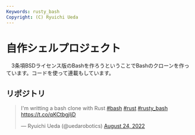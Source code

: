 ```yaml
---
Keywords: rusty_bash
Copyright: (C) Ryuichi Ueda
---
```


# 自作シェルプロジェクト

　3条項BSDライセンス版のBashを作ろうということでBashのクローンを作っています。コードを使って連載もしています。

## リポジトリ

<blockquote class="twitter-tweet" data-partner="tweetdeck"><p lang="en" dir="ltr">I&#39;m writting a bash clone with Rust <a href="https://twitter.com/hashtag/bash?src=hash&amp;ref_src=twsrc%5Etfw">#bash</a> <a href="https://twitter.com/hashtag/rust?src=hash&amp;ref_src=twsrc%5Etfw">#rust</a> <a href="https://twitter.com/hashtag/rusty_bash?src=hash&amp;ref_src=twsrc%5Etfw">#rusty_bash</a> <a href="https://t.co/qKCtbgjljD">https://t.co/qKCtbgjljD</a></p>&mdash; Ryuichi Ueda (@uedarobotics) <a href="https://twitter.com/uedarobotics/status/1562585740504346625?ref_src=twsrc%5Etfw">August 24, 2022</a></blockquote>
<script async src="https://platform.twitter.com/widgets.js" charset="utf-8"></script>

